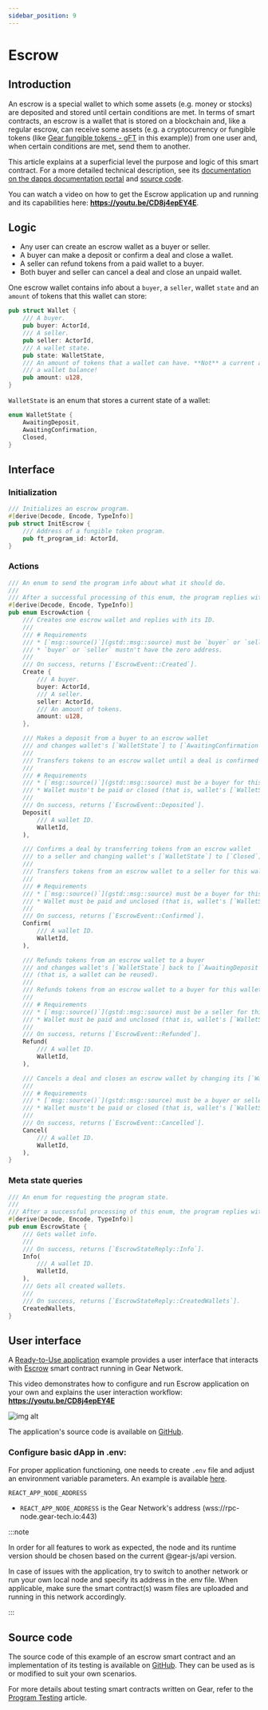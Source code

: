 ```yaml
---
sidebar_position: 9
---
```


# Escrow

## Introduction

An escrow is a special wallet to which some assets (e.g. money or stocks) are deposited and stored until certain conditions are met. In terms of smart contracts, an escrow is a wallet that is stored on a blockchain and, like a regular escrow, can receive some assets (e.g. a cryptocurrency or fungible tokens (like [Gear fungible tokens - gFT](gft-20.md) in this example)) from one user and, when certain conditions are met, send them to another.

This article explains at a superficial level the purpose and logic of this smart contract. For a more detailed technical description, see its [documentation on the dapps documentation portal](https://dapps.gear.rs/escrow_io) and [source code](#source-code).

You can watch a video on how to get the Escrow application up and running and its capabilities here: **https://youtu.be/CD8j4epEY4E**.

## Logic

* Any user can create an escrow wallet as a buyer or seller.
* A buyer can make a deposit or confirm a deal and close a wallet.
* A seller can refund tokens from a paid wallet to a buyer.
* Both buyer and seller can cancel a deal and close an unpaid wallet.

One escrow wallet contains info about a `buyer`, a `seller`, wallet `state` and an `amount` of tokens that this wallet can store:

```rust
pub struct Wallet {
    /// A buyer.
    pub buyer: ActorId,
    /// A seller.
    pub seller: ActorId,
    /// A wallet state.
    pub state: WalletState,
    /// An amount of tokens that a wallet can have. **Not** a current amount on
    /// a wallet balance!
    pub amount: u128,
}
```

`WalletState` is an enum that stores a current state of a wallet:

```rust
enum WalletState {
    AwaitingDeposit,
    AwaitingConfirmation,
    Closed,
}
```

## Interface

### Initialization

```rust
/// Initializes an escrow program.
#[derive(Decode, Encode, TypeInfo)]
pub struct InitEscrow {
    /// Address of a fungible token program.
    pub ft_program_id: ActorId,
}
```

### Actions

```rust
/// An enum to send the program info about what it should do.
///
/// After a successful processing of this enum, the program replies with [`EscrowEvent`].
#[derive(Decode, Encode, TypeInfo)]
pub enum EscrowAction {
    /// Creates one escrow wallet and replies with its ID.
    ///
    /// # Requirements
    /// * [`msg::source()`](gstd::msg::source) must be `buyer` or `seller` for this wallet.
    /// * `buyer` or `seller` mustn't have the zero address.
    ///
    /// On success, returns [`EscrowEvent::Created`].
    Create {
        /// A buyer.
        buyer: ActorId,
        /// A seller.
        seller: ActorId,
        /// An amount of tokens.
        amount: u128,
    },

    /// Makes a deposit from a buyer to an escrow wallet
    /// and changes wallet's [`WalletState`] to [`AwaitingConfirmation`](WalletState::AwaitingConfirmation).
    ///
    /// Transfers tokens to an escrow wallet until a deal is confirmed (by [`EscrowAction::Confirm`]) or cancelled ([`EscrowAction::Cancel`]).
    ///
    /// # Requirements
    /// * [`msg::source()`](gstd::msg::source) must be a buyer for this wallet.
    /// * Wallet mustn't be paid or closed (that is, wallet's [`WalletState`] must be [`AwaitingDeposit`](WalletState::AwaitingDeposit)).
    ///
    /// On success, returns [`EscrowEvent::Deposited`].
    Deposit(
        /// A wallet ID.
        WalletId,
    ),

    /// Confirms a deal by transferring tokens from an escrow wallet
    /// to a seller and changing wallet's [`WalletState`] to [`Closed`](WalletState::Closed).
    ///
    /// Transfers tokens from an escrow wallet to a seller for this wallet.
    ///
    /// # Requirements
    /// * [`msg::source()`](gstd::msg::source) must be a buyer for this wallet.
    /// * Wallet must be paid and unclosed (that is, wallet's [`WalletState`] must be [`AwaitingDeposit`](WalletState::AwaitingConfirmation)).
    ///
    /// On success, returns [`EscrowEvent::Confirmed`].
    Confirm(
        /// A wallet ID.
        WalletId,
    ),

    /// Refunds tokens from an escrow wallet to a buyer
    /// and changes wallet's [`WalletState`] back to [`AwaitingDeposit`](WalletState::AwaitingDeposit)
    /// (that is, a wallet can be reused).
    ///
    /// Refunds tokens from an escrow wallet to a buyer for this wallet.
    ///
    /// # Requirements
    /// * [`msg::source()`](gstd::msg::source) must be a seller for this wallet.
    /// * Wallet must be paid and unclosed (that is, wallet's [`WalletState`] must be [`AwaitingDeposit`](WalletState::AwaitingConfirmation)).
    ///
    /// On success, returns [`EscrowEvent::Refunded`].
    Refund(
        /// A wallet ID.
        WalletId,
    ),

    /// Cancels a deal and closes an escrow wallet by changing its [`WalletState`] to [`Closed`](WalletState::Closed).
    ///
    /// # Requirements
    /// * [`msg::source()`](gstd::msg::source) must be a buyer or seller for this wallet.
    /// * Wallet mustn't be paid or closed (that is, wallet's [`WalletState`] must be [`AwaitingDeposit`](WalletState::AwaitingDeposit)).
    ///
    /// On success, returns [`EscrowEvent::Cancelled`].
    Cancel(
        /// A wallet ID.
        WalletId,
    ),
}
```

### Meta state queries

```rust
/// An enum for requesting the program state.
///
/// After a successful processing of this enum, the program replies with [`EscrowStateReply`].
#[derive(Decode, Encode, TypeInfo)]
pub enum EscrowState {
    /// Gets wallet info.
    ///
    /// On success, returns [`EscrowStateReply::Info`].
    Info(
        /// A wallet ID.
        WalletId,
    ),
    /// Gets all created wallets.
    ///
    /// On success, returns [`EscrowStateReply::CreatedWallets`].
    CreatedWallets,
}
```

## User interface

A [Ready-to-Use application](https://escrow.gear-tech.io/) example provides a user interface that interacts with [Escrow](https://github.com/gear-dapps/escrow) smart contract running in Gear Network.

This video demonstrates how to configure and run Escrow application on your own and explains the user interaction workflow: **https://youtu.be/CD8j4epEY4E**

![img alt](./img/escrow.png)

The application's source code is available on [GitHub](https://github.com/gear-tech/gear-js/tree/main/apps/escrow).

### Configure basic dApp in .env:

For proper application functioning, one needs to create `.env` file and adjust an environment variable parameters. An example is available [here](https://github.com/gear-tech/gear-js/blob/main/apps/escrow/.env.example).

```sh
REACT_APP_NODE_ADDRESS
```

- `REACT_APP_NODE_ADDRESS` is the Gear Network's address (wss://rpc-node.gear-tech.io:443)

:::note

In order for all features to work as expected, the node and its runtime version should be chosen based on the current @gear-js/api version.

In case of issues with the application, try to switch to another network or run your own local node and specify its address in the .env file. When applicable, make sure the smart contract(s) wasm files are uploaded and running in this network accordingly.

:::

## Source code

The source code of this example of an escrow smart contract and an implementation of its testing is available on [GitHub](https://github.com/gear-dapps/escrow). They can be used as is or modified to suit your own scenarios.

For more details about testing smart contracts written on Gear, refer to the [Program Testing](/docs/developing-contracts/testing) article.
